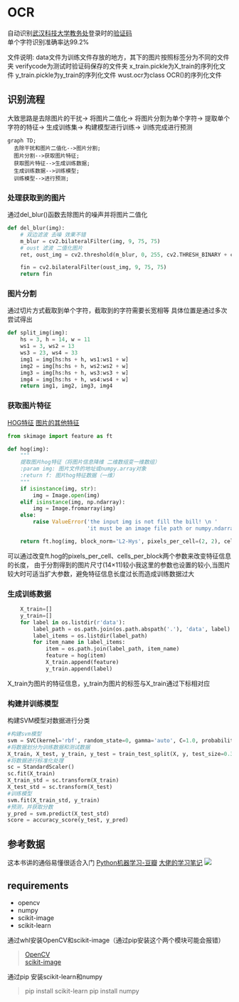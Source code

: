 # OCR
自动识别[武汉科技大学教务处](http://jwxt.wust.edu.cn/whkjdx/)登录时的[验证码](http://jwxt.wust.edu.cn/whkjdx/verifycode.servlet?0.12337475696465894)  
单个字符识别准确率达99.2%


文件说明:
data文件为训练文件存放的地方，其下的图片按照标签分为不同的文件夹
verifycode为测试时验证码保存的文件夹
x_train.pickle为X_train的序列化文件
y_train.pickle为y_train的序列化文件
wust.ocr为class OCR()的序列化文件


## 识别流程
大致思路是去除图片的干扰→ 将图片二值化→ 将图片分割为单个字符→ 提取单个字符的特征→ 生成训练集→ 构建模型进行训练→ 训练完成进行预测
```mermaid
graph TD;
  去除干扰和图片二值化-->图片分割;
  图片分割-->获取图片特征;
  获取图片特征-->生成训练数据;
  生成训练数据-->训练模型;
  训练模型-->进行预测;
```
### 处理获取到的图片
通过del_blur()函数去除图片的噪声并将图片二值化
```python
def del_blur(img):
	# 双边滤波 去噪 效果不错
	m_blur = cv2.bilateralFilter(img, 9, 75, 75)
	# oust 滤波 二值化图片
	ret, oust_img = cv2.threshold(m_blur, 0, 255, cv2.THRESH_BINARY + cv2.THRESH_OTSU)

	fin = cv2.bilateralFilter(oust_img, 9, 75, 75)
	return fin

```
### 图片分割
通过切片方式截取到单个字符，截取到的字符需要长宽相等
具体位置是通过多次尝试得出
```python
def split_img(img):
	hs = 3, h = 14, w = 11
	ws1 = 3, ws2 = 13
	ws3 = 23, ws4 = 33
	img1 = img[hs:hs + h, ws1:ws1 + w]
	img2 = img[hs:hs + h, ws2:ws2 + w]
	img3 = img[hs:hs + h, ws3:ws3 + w]
	img4 = img[hs:hs + h, ws4:ws4 + w]
	return img1, img2, img3, img4

```

### 获取图片特征
[HOG特征](https://www.jianshu.com/p/d3f93c360226)
[图片的其他特征](http://dataunion.org/20584.html)

```python
from skimage import feature as ft

def hog(img):
	"""
	提取图片hog特征（将图片信息降维 二维数组变一维数组）
	:param img: 图片文件的地址或numpy.array对象
	:return f: 图片hog特征数据（一维）
	"""
	if isinstance(img, str):
		img = Image.open(img)
	elif isinstance(img, np.ndarray):
		img = Image.fromarray(img)
	else:
		raise ValueError('the input img is not fill the bill! \n '
						 'it must be an image file path or numpy.ndarray')

	return ft.hog(img, block_norm='L2-Hys', pixels_per_cell=(2, 2), cells_per_block=(2, 2))

```
可以通过改变ft.hog的pixels_per_cell、cells_per_block两个参数来改变特征信息的长度，
由于分割得到的图片尺寸(14×11)较小我这里的参数也设置的较小,当图片较大时可适当扩大参数，避免特征信息长度过长而造成训练数据过大

### 生成训练数据

```python
	X_train=[]
    y_train=[]
	for label in os.listdir(r'data'):
		label_path = os.path.join(os.path.abspath('.'), 'data', label)
		label_items = os.listdir(label_path)
		for item_name in label_items:
			item = os.path.join(label_path, item_name)
			feature = hog(item)
			X_train.append(feature)
			y_train.append(label)

```
X_train为图片的特征信息，y_train为图片的标签与X_train通过下标相对应

### 构建并训练模型
构建SVM模型对数据进行分类
```python
#构建svm模型
svm = SVC(kernel='rbf', random_state=0, gamma='auto', C=1.0, probability=True)
#将数据划分为训练数据和测试数据
X_train, X_test, y_train, y_test = train_test_split(X, y, test_size=0.3,random_state=0)
#将数据进行标准化处理
sc = StandardScaler()
sc.fit(X_train)
X_train_std = sc.transform(X_train)
X_test_std = sc.transform(X_test)
#训练模型
svm.fit(X_train_std, y_train)
#预测，并获取分数
y_pred = svm.predict(X_test_std)
score = accuracy_score(y_test, y_pred)
```

## 参考数据
这本书讲的通俗易懂很适合入门
[Python机器学习-豆瓣](https://book.douban.com/subject/27000110/)
[大佬的学习笔记](https://ljalphabeta.gitbooks.io/python-/content/)
![](https://img1.doubanio.com/lpic/s29407827.jpg)

## requirements
* opencv
* numpy
* scikit-image
* scikit-learn

通过whl安装OpenCV和scikit-image（通过pip安装这个两个模块可能会报错）
> [OpenCV](https://www.lfd.uci.edu/~gohlke/pythonlibs/#opencv)  
> [scikit-image](http://www.lfd.uci.edu/~gohlke/pythonlibs/#scikit-image)

通过pip 安装scikit-learn和numpy
> pip install scikit-learn
> pip install numpy












